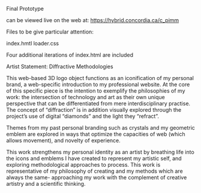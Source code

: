 
Final Prototype

can be viewed live on the web at: https://hybrid.concordia.ca/c_pimm


Files to be give particular attention:

index.hmtl
loader.css

Four additional iterations of index.html are included 

Artist Statement:
Diffractive Methodologies


This web-based 3D logo object functions as an iconification of my personal brand, a web-specific introduction 
to my professional website. At the core of this specific piece is the intention to exemplify the philosophies 
of my work: the intersection of technology and art as their own unique perspective that can be differentiated 
from mere interdisciplinary practise. The concept of “diffraction” is in addition visually explored through the 
project’s use of digital “diamonds” and the light they “refract”. 

Themes from my past personal branding such as crystals and my geometric emblem are explored in ways that optimize 
the capacities of web (which allows movement), and novelty of experience.

This work strengthens my personal identity as an artist by breathing life into the icons and emblems I have
created to represent my artistic self, and exploring methodological approaches to process. This work is 
representative of my philosophy of creating and my methods which are always the same- approaching my work with 
the complement of creative artistry and a scientific thinking. 


